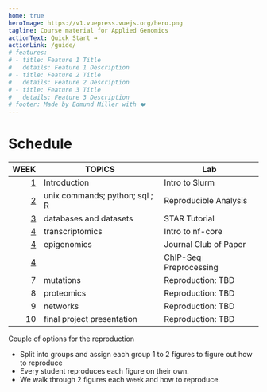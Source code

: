 ```yaml
---
home: true
heroImage: https://v1.vuepress.vuejs.org/hero.png
tagline: Course material for Applied Genomics
actionText: Quick Start →
actionLink: /guide/
# features:
# - title: Feature 1 Title
#   details: Feature 1 Description
# - title: Feature 2 Title
#   details: Feature 2 Description
# - title: Feature 3 Title
#   details: Feature 3 Description
# footer: Made by Edmund Miller with ❤️
---
```


# Schedule

|             WEEK | TOPICS                         | Lab                    |
| ---------------: | ------------------------------ | ---------------------- |
| [1](./week_1.md) | Introduction                   | Intro to Slurm         |
| [2](./week_2.md) | unix commands; python; sql ; R | Reproducible Analysis  |
| [3](./week_3.md) | databases and datasets         | STAR Tutorial          |
| [4](./week_4.md) | transcriptomics                | Intro to nf-core       |
| [4](./week_5.md) | epigenomics                    | Journal Club of Paper  |
| [4](./week_6.md) |                                | ChIP-Seq Preprocessing |
|                7 | mutations                      | Reproduction: TBD      |
|                8 | proteomics                     | Reproduction: TBD      |
|                9 | networks                       | Reproduction: TBD      |
|               10 | final project presentation     | Reproduction: TBD      |


Couple of options for the reproduction

- Split into groups and assign each group 1 to 2 figures to figure out how to
  reproduce
- Every student reproduces each figure on their own.
- We walk through 2 figures each week and how to reproduce.